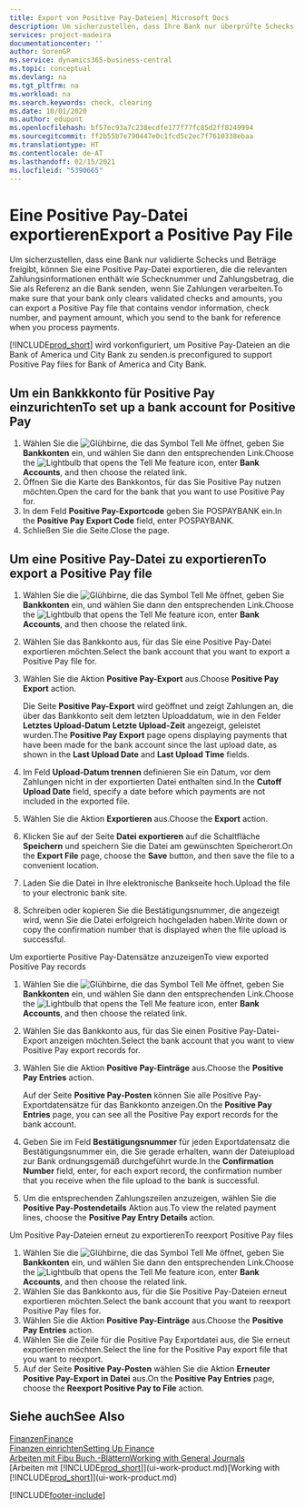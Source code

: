 ```yaml
---
title: Export von Positive Pay-Dateien| Microsoft Docs
description: Um sicherzustellen, dass Ihre Bank nur überprüfte Schecks und Beträge freigibt, können Sie ihr eine Positive Pay Datei senden, die die Daten für Kreditoren, Schecks und Zahlungsinformationen enthält.
services: project-madeira
documentationcenter: ''
author: SorenGP
ms.service: dynamics365-business-central
ms.topic: conceptual
ms.devlang: na
ms.tgt_pltfrm: na
ms.workload: na
ms.search.keywords: check, clearing
ms.date: 10/01/2020
ms.author: edupont
ms.openlocfilehash: bf57ec93a7c238ecdfe177f77fc85d2ff8249994
ms.sourcegitcommit: ff2b55b7e790447e0c1fcd5c2ec7f7610338ebaa
ms.translationtype: HT
ms.contentlocale: de-AT
ms.lasthandoff: 02/15/2021
ms.locfileid: "5390665"
---
```

# <a name="export-a-positive-pay-file"></a><span data-ttu-id="8ec37-103">Eine Positive Pay-Datei exportieren</span><span class="sxs-lookup"><span data-stu-id="8ec37-103">Export a Positive Pay File</span></span>
<span data-ttu-id="8ec37-104">Um sicherzustellen, dass eine Bank nur validierte Schecks und Beträge freigibt, können Sie eine Positive Pay-Datei exportieren, die die relevanten Zahlungsinformationen enthält wie Schecknummer und Zahlungsbetrag, die Sie als Referenz an die Bank senden, wenn Sie Zahlungen verarbeiten.</span><span class="sxs-lookup"><span data-stu-id="8ec37-104">To make sure that your bank only clears validated checks and amounts, you can export a Positive Pay file that contains vendor information, check number, and payment amount, which you send to the bank for reference when you process payments.</span></span>

[!INCLUDE[prod_short](includes/prod_short.md)] <span data-ttu-id="8ec37-105">wird vorkonfiguriert, um Positive Pay-Dateien an die Bank of America und City Bank zu senden.</span><span class="sxs-lookup"><span data-stu-id="8ec37-105">is preconfigured to support Positive Pay files for Bank of America and City Bank.</span></span>

## <a name="to-set-up-a-bank-account-for-positive-pay"></a><span data-ttu-id="8ec37-106">Um ein Bankkkonto für Positive Pay einzurichten</span><span class="sxs-lookup"><span data-stu-id="8ec37-106">To set up a bank account for Positive Pay</span></span>
1. <span data-ttu-id="8ec37-107">Wählen Sie die ![Glühbirne, die das Symbol Tell Me](media/ui-search/search_small.png "Tell Me-Funktion") öffnet, geben Sie **Bankkonten** ein, und wählen Sie dann den entsprechenden Link.</span><span class="sxs-lookup"><span data-stu-id="8ec37-107">Choose the ![Lightbulb that opens the Tell Me feature](media/ui-search/search_small.png "Tell me what you want to do") icon, enter **Bank Accounts**, and then choose the related link.</span></span>
2. <span data-ttu-id="8ec37-108">Öffnen Sie die Karte des Bankkontos, für das Sie Positive Pay nutzen möchten.</span><span class="sxs-lookup"><span data-stu-id="8ec37-108">Open the card for the bank that you want to use Positive Pay for.</span></span>
3. <span data-ttu-id="8ec37-109">In dem Feld **Positive Pay-Exportcode** geben Sie POSPAYBANK ein.</span><span class="sxs-lookup"><span data-stu-id="8ec37-109">In the **Positive Pay Export Code** field, enter POSPAYBANK.</span></span>
4. <span data-ttu-id="8ec37-110">Schließen Sie die Seite.</span><span class="sxs-lookup"><span data-stu-id="8ec37-110">Close the page.</span></span>

## <a name="to-export-a-positive-pay-file"></a><span data-ttu-id="8ec37-111">Um eine Positive Pay-Datei zu exportieren</span><span class="sxs-lookup"><span data-stu-id="8ec37-111">To export a Positive Pay file</span></span>
1. <span data-ttu-id="8ec37-112">Wählen Sie die ![Glühbirne, die das Symbol Tell Me](media/ui-search/search_small.png "Tell Me-Funktion") öffnet, geben Sie **Bankkonten** ein, und wählen Sie dann den entsprechenden Link.</span><span class="sxs-lookup"><span data-stu-id="8ec37-112">Choose the ![Lightbulb that opens the Tell Me feature](media/ui-search/search_small.png "Tell me what you want to do") icon, enter **Bank Accounts**, and then choose the related link.</span></span>
2. <span data-ttu-id="8ec37-113">Wählen Sie das Bankkonto aus, für das Sie eine Positive Pay-Datei exportieren möchten.</span><span class="sxs-lookup"><span data-stu-id="8ec37-113">Select the bank account that you want to export a Positive Pay file for.</span></span>
3. <span data-ttu-id="8ec37-114">Wählen Sie die Aktion **Positive Pay-Export** aus.</span><span class="sxs-lookup"><span data-stu-id="8ec37-114">Choose **Positive Pay Export** action.</span></span>

    <span data-ttu-id="8ec37-115">Die Seite **Positive Pay-Export** wird geöffnet und zeigt Zahlungen an, die über das Bankkonto seit dem letzten Uploaddatum, wie in den Felder **Letztes Upload-Datum** **Letzte Upload-Zeit** angezeigt, geleistet wurden.</span><span class="sxs-lookup"><span data-stu-id="8ec37-115">The **Positive Pay Export** page opens displaying payments that have been made for the bank account since the last upload date, as shown in the **Last Upload Date** and **Last Upload Time** fields.</span></span>
4. <span data-ttu-id="8ec37-116">Im Feld **Upload-Datum trennen** definieren Sie ein Datum, vor dem Zahlungen nicht in der exportierten Datei enthalten sind.</span><span class="sxs-lookup"><span data-stu-id="8ec37-116">In the **Cutoff Upload Date** field, specify a date before which payments are not included in the exported file.</span></span>
5. <span data-ttu-id="8ec37-117">Wählen Sie die Aktion **Exportieren** aus.</span><span class="sxs-lookup"><span data-stu-id="8ec37-117">Choose the **Export** action.</span></span>
6. <span data-ttu-id="8ec37-118">Klicken Sie auf der Seite **Datei exportieren** auf die Schaltfläche **Speichern** und speichern Sie die Datei am gewünschten Speicherort.</span><span class="sxs-lookup"><span data-stu-id="8ec37-118">On the **Export File** page, choose the **Save** button, and then save the file to a convenient location.</span></span>
7. <span data-ttu-id="8ec37-119">Laden Sie die Datei in Ihre elektronische Bankseite hoch.</span><span class="sxs-lookup"><span data-stu-id="8ec37-119">Upload the file to your electronic bank site.</span></span>
8. <span data-ttu-id="8ec37-120">Schreiben oder kopieren Sie die Bestätigungsnummer, die angezeigt wird, wenn Sie die Datei erfolgreich hochgeladen haben.</span><span class="sxs-lookup"><span data-stu-id="8ec37-120">Write down or copy the confirmation number that is displayed when the file upload is successful.</span></span>

<span data-ttu-id="8ec37-121">Um exportierte Positive Pay-Datensätze anzuzeigen</span><span class="sxs-lookup"><span data-stu-id="8ec37-121">To view exported Positive Pay records</span></span>

1. <span data-ttu-id="8ec37-122">Wählen Sie die ![Glühbirne, die das Symbol Tell Me](media/ui-search/search_small.png "Tell Me-Funktion") öffnet, geben Sie **Bankkonten** ein, und wählen Sie dann den entsprechenden Link.</span><span class="sxs-lookup"><span data-stu-id="8ec37-122">Choose the ![Lightbulb that opens the Tell Me feature](media/ui-search/search_small.png "Tell me what you want to do") icon, enter **Bank Accounts**, and then choose the related link.</span></span>
2. <span data-ttu-id="8ec37-123">Wählen Sie das Bankkonto aus, für das Sie einen Positive Pay-Datei-Export anzeigen möchten.</span><span class="sxs-lookup"><span data-stu-id="8ec37-123">Select the bank account that you want to view Positive Pay export records for.</span></span>
3. <span data-ttu-id="8ec37-124">Wählen Sie die Aktion **Positive Pay-Einträge** aus.</span><span class="sxs-lookup"><span data-stu-id="8ec37-124">Choose the **Positive Pay Entries** action.</span></span>

    <span data-ttu-id="8ec37-125">Auf der Seite **Positive Pay-Posten** können Sie alle Positive Pay-Exportdatensätze für das Bankkonto anzeigen.</span><span class="sxs-lookup"><span data-stu-id="8ec37-125">On the **Positive Pay Entries** page, you can see all the Positive Pay export records for the bank account.</span></span>
4. <span data-ttu-id="8ec37-126">Geben Sie im Feld **Bestätigungsnummer** für jeden Exportdatensatz die Bestätigungsnummer ein, die Sie gerade erhalten, wann der Dateiupload zur Bank ordnungsgemäß durchgeführt wurde.</span><span class="sxs-lookup"><span data-stu-id="8ec37-126">In the **Confirmation Number** field, enter, for each export record, the confirmation number that you receive when the file upload to the bank is successful.</span></span>
5. <span data-ttu-id="8ec37-127">Um die entsprechenden Zahlungszeilen anzuzeigen, wählen Sie die **Positive Pay-Postendetails** Aktion aus.</span><span class="sxs-lookup"><span data-stu-id="8ec37-127">To view the related payment lines, choose the **Positive Pay Entry Details** action.</span></span>

<span data-ttu-id="8ec37-128">Um Positive Pay-Dateien erneut zu exportieren</span><span class="sxs-lookup"><span data-stu-id="8ec37-128">To reexport Positive Pay files</span></span>

1. <span data-ttu-id="8ec37-129">Wählen Sie die ![Glühbirne, die das Symbol Tell Me](media/ui-search/search_small.png "Tell Me-Funktion") öffnet, geben Sie **Bankkonten** ein, und wählen Sie dann den entsprechenden Link.</span><span class="sxs-lookup"><span data-stu-id="8ec37-129">Choose the ![Lightbulb that opens the Tell Me feature](media/ui-search/search_small.png "Tell me what you want to do") icon, enter **Bank Accounts**, and then choose the related link.</span></span>
2. <span data-ttu-id="8ec37-130">Wählen Sie das Bankkonto aus, für die Sie Positive Pay-Dateien erneut exportieren möchten.</span><span class="sxs-lookup"><span data-stu-id="8ec37-130">Select the bank account that you want to reexport Positive Pay files for.</span></span>
3. <span data-ttu-id="8ec37-131">Wählen Sie die Aktion **Positive Pay-Einträge** aus.</span><span class="sxs-lookup"><span data-stu-id="8ec37-131">Choose the **Positive Pay Entries** action.</span></span>
4. <span data-ttu-id="8ec37-132">Wählen Sie die Zeile für die Positive Pay Exportdatei aus, die Sie erneut  exportieren möchten.</span><span class="sxs-lookup"><span data-stu-id="8ec37-132">Select the line for the Positive Pay export file that you want to reexport.</span></span>
5. <span data-ttu-id="8ec37-133">Auf der Seite **Positive Pay-Posten** wählen Sie die Aktion **Erneuter Positive Pay-Export in Datei** aus.</span><span class="sxs-lookup"><span data-stu-id="8ec37-133">On the **Positive Pay Entries** page, choose the **Reexport Positive Pay to File** action.</span></span>

## <a name="see-also"></a><span data-ttu-id="8ec37-134">Siehe auch</span><span class="sxs-lookup"><span data-stu-id="8ec37-134">See Also</span></span>
[<span data-ttu-id="8ec37-135">Finanzen</span><span class="sxs-lookup"><span data-stu-id="8ec37-135">Finance</span></span>](finance.md)  
[<span data-ttu-id="8ec37-136">Finanzen einrichten</span><span class="sxs-lookup"><span data-stu-id="8ec37-136">Setting Up Finance</span></span>](finance-setup-finance.md)  
[<span data-ttu-id="8ec37-137">Arbeiten mit Fibu Buch.-Blättern</span><span class="sxs-lookup"><span data-stu-id="8ec37-137">Working with General Journals</span></span>](ui-work-general-journals.md)  
<span data-ttu-id="8ec37-138">[Arbeiten mit [!INCLUDE[prod_short](includes/prod_short.md)]](ui-work-product.md)</span><span class="sxs-lookup"><span data-stu-id="8ec37-138">[Working with [!INCLUDE[prod_short](includes/prod_short.md)]](ui-work-product.md)</span></span>


[!INCLUDE[footer-include](includes/footer-banner.md)]